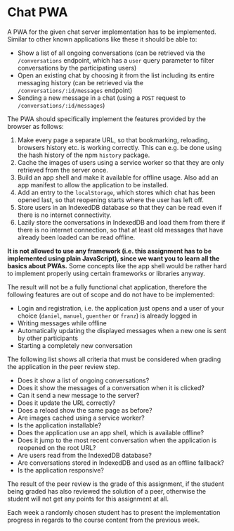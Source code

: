 # Chat PWA

A PWA for the given chat server implementation has to be implemented. Similar to other known applications like these it
should be able to:

- Show a list of all ongoing conversations (can be retrieved via the `/conversations` endpoint, which has a `user`
query parameter to filter conversations by the participating users)
- Open an existing chat by choosing it from the list including its entire messaging history (can be retrieved via the
`/conversations/:id/messages` endpoint)
- Sending a new message in a chat (using a `POST` request to `/conversations/:id/messages`)

The PWA should specifically implement the features provided by the browser as follows:

1. Make every page a separate URL, so that bookmarking, reloading, browsers history etc. is working correctly. This can
e.g. be done using the hash history of the npm `history` package.
2. Cache the images of users using a service worker so that they are only retrieved from the server once.
3. Build an app shell and make it available for offline usage. Also add an app manifest to allow the application to be
installed.
4. Add an entry to the `localStorage`, which stores which chat has been opened last, so that reopening starts where the
user has left off.
5. Store users in an IndexedDB database so that they can be read even if there is no internet connectivity.
6. Lazily store the conversations in IndexedDB and load them from there if there is no internet connection, so that at
least old messages that have already been loaded can be read offline.

**It is not allowed to use any framework (i.e. this assignment has to be implemented using plain JavaScript), since we
want you to learn all the basics about PWAs.** Some concepts like the app shell would be rather hard to implement
properly using certain frameworks or libraries anyway.

The result will not be a fully functional chat application, therefore the following features are out of scope and do
not have to be implemented:

- Login and registration, i.e. the application just opens and a user of your choice (`daniel`, `manuel`, `guenther` or
`franz`) is already logged in
- Writing messages while offline
- Automatically updating the displayed messages when a new one is sent by other participants
- Starting a completely new conversation

The following list shows all criteria that must be considered when grading the application in the peer review step.

- Does it show a list of ongoing conversations?
- Does it show the messages of a conversation when it is clicked?
- Can it send a new message to the server?
- Does it update the URL correctly?
- Does a reload show the same page as before?
- Are images cached using a service worker?
- Is the application installable?
- Does the application use an app shell, which is available offline?
- Does it jump to the most recent conversation when the application is reopened on the root URL?
- Are users read from the IndexedDB database?
- Are conversations stored in IndexedDB and used as an offline fallback?
- Is the application responsive?

The result of the peer review is the grade of this assignment, if the student being graded has also reviewed the
solution of a peer, otherwise the student will not get any points for this assignment at all.

Each week a randomly chosen student has to present the implementation progress in regards to the course content from
the previous week.
